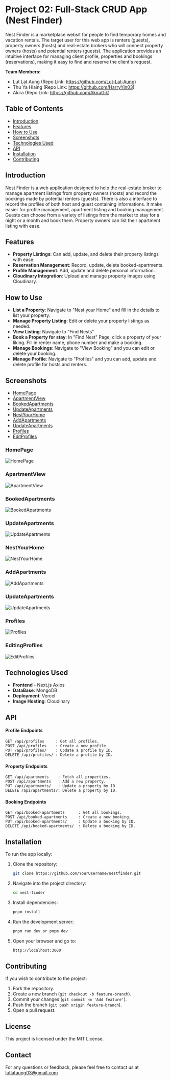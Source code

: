 # Project 02: Full-Stack CRUD App (Nest Finder)

Nest Finder is a marketplace websit for people to find temporary homes and vacation rentals. The target user for this web app is renters (guests), property owners (hosts) and real-estate brokers who will connect property owners (hosts) and potential renters (guests). The application provides an intuitive interface for managing client profile, properties and bookings (reservations), making it easy to find and reserve the client's request.
 
 
**Team Members:**  
- Lut Lat Aung (Repo Link: https://github.com/Lut-Lat-Aung)
- Thu Ya Hlaing (Repo Link: https://github.com/HarryYin03)  
- Akira (Repo Link: https://github.com/AkiraGik)
 
 
## Table of Contents
 
- [Introduction](#introduction)
- [Features](#features)
- [How to Use](#how-to-use)
- [Screenshots](#screenshots)
- [Technologies Used](#technologies-used)
- [API](#api)
- [Installation](#installation)
- [Contributing](#contributing)
 
## Introduction
 
Nest Finder is a web application designed to help the real-estate broker to manage apartment listings from property owners (hosts) and record the bookings made by potential renters (guests). There is also a interface to record the profiles of both host and guest containing informations. It make easier for profile management, apartment listing and booking management. Guests can choose from a variety of listings from the market to stay for a night or a month and book them. Property owners can list their apartment listing with ease.
 
## Features
 
- **Property Listings**: Can add, update, and delete their property listings with ease.
- **Reservation Management**: Record, update, delete booked-apartments.
- **Profile Management**: Add, update and delete personal information.
- **Cloudinary Integration**: Upload and manage property images using Cloudinary.
 
## How to Use
 
- **List a Property**: Navigate to "Nest your Home" and fill in the details to list your property.
- **Manage Property Listing**:  Edit or delete your property listings as needed.
- **View Listing**: Navigate to "Find Nests" 
- **Book a Property for stay**: In "Find Nest" Page, click a property of your liking. Fill in renter name, phone number and make a booking.
- **Manage Bookings**: Navigate to "View Booking" and you can edit or delete your booking.
- **Manage Profile**: Navigate to "Profiles" and you can add, update and delete profile for hosts and renters.
 
## Screenshots
- [HomePage](#HomePage)
- [ApartmentView](#ApartmentView)
- [BookedApartments](#BookedApartments)
- [UpdateApartments](#UpdateApartments)
- [NestYourHome](#NestYourHome)
- [AddApartments](#AddApartments)
- [UpdateApartments](#UpdateApartments)
- [Profiles](#Profiles)
- [EditProfiles](#EditProfiles)
  
### HomePage
![HomePage](https://github.com/Lut-Lat-Aung/nest_finder/blob/main/image/HomePage.png)
 
### ApartmentView
![ApartmentView](https://github.com/Lut-Lat-Aung/nest_finder/blob/main/image/ApartmentView.png)
 
### BookedApartments
![BookedApartments](https://github.com/Lut-Lat-Aung/nest_finder/blob/main/image/BookedApartment.png)

### UpdateApartments
![UpdateApartments](https://github.com/Lut-Lat-Aung/nest_finder/blob/main/image/UpdateBooking.png)
 
### NestYourHome
![NestYourHome](https://github.com/Lut-Lat-Aung/nest_finder/blob/main/image/NestYourHome.png)

### AddApartments
![AddApartments](https://github.com/Lut-Lat-Aung/nest_finder/blob/main/image/AddApartment.png)

### UpdateApartments
![UpdateApartments](https://github.com/Lut-Lat-Aung/nest_finder/blob/main/image/UpdateApartment.png)

### Profiles 
![Profiles](https://github.com/Lut-Lat-Aung/nest_finder/blob/main/image/ProfilePage.png)

### EditingProfiles
![EditProfiles](https://github.com/Lut-Lat-Aung/nest_finder/blob/main/image/EditProfile.png)

 
## Technologies Used
 
- **Frontend** -
    Next.js
    Axios
- **DataBase**: MongoDB
- **Deployment**: Vercel
- **Image Hosting**: Cloudinary
  
## API
 
#### Profile Endpoints
 
    GET /api/profiles     : Get all profiles.
    POST /api/profiles    : Create a new profile.
    PUT /api/profiles/    : Update a profile by ID.
    DELETE /api/profiles/ : Delete a profile by ID.
 
#### Property Endpoints
 
    GET /api/apartments    : Fetch all properties.
    POST /api/apartments   : Add a new property.
    PUT /api/apartments/   : Update a property by ID.
    DELETE /api/apartments/: Delete a property by ID.
 
#### Booking Endpoints
 
    GET /api/booked-apartments      : Get all bookings.
    POST /api/booked-apartments     : Create a new booking.
    PUT /api/booked-apartments/     : Update a booking by ID.
    DELETE /api/booked-apartments/  : Delete a booking by ID.
 
## Installation
 
To run the app locally:
 
1. Clone the repository:
 
   ```bash
   git clone https://github.com/YourUsername/nestfinder.git
   ```
 
2. Navigate into the project directory:
 
   ```bash
   cd nest-finder
   ```
 
3. Install dependencies:
 
   ```bash
   pnpm install
   ```
 
4. Run the development server:
 
   ```bash
   pnpm run dev or pnpm dev
   ```
 
5. Open your browser and go to:
 
   ```bash
   http://localhost:3000
   ```
 
## Contributing
 
If you wish to contribute to the project:
 
1. Fork the repository.
2. Create a new branch (`git checkout -b feature-branch`).
3. Commit your changes (`git commit -m 'Add feature'`).
4. Push the branch (`git push origin feature-branch`).
5. Open a pull request.
  
 
## License
 
This project is licensed under the MIT License.
 
## Contact
 
For any questions or feedback, please feel free to contact us at lutlataung03@gmail.com

